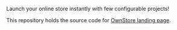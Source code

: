 Launch your online store instantly with few configurable projects!

This repository holds the source code for [OwnStore landing page](https://ownstore.dev).

